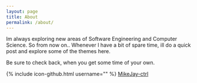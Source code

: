```yaml
---
layout: page
title: About
permalink: /about/
---
```


Im always exploring new areas of Software Engineering and Computer Science. So from now on.. Whenever I have a bit of spare time, ill do a quick post and explore some of the themes here.

Be sure to check back, when you get some time of your own.



{% include icon-github.html username="" %} [MikeJay-ctrl](https://github.com/MikeJay-ctrl)
